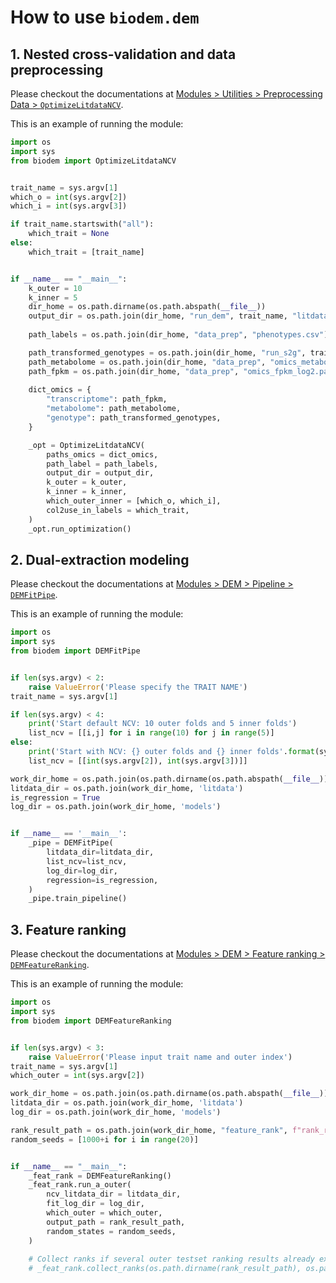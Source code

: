 # How to use `biodem.dem`

## 1. Nested cross-validation and data preprocessing

Please checkout the documentations at [Modules > Utilities > Preprocessing Data > `OptimizeLitdataNCV`](biodem.utils.data_ncv.md#biodem.utils.data_ncv.OptimizeLitdataNCV).

This is an example of running the module:

``` py title="run_dem_prep.py"
import os
import sys
from biodem import OptimizeLitdataNCV


trait_name = sys.argv[1]
which_o = int(sys.argv[2])
which_i = int(sys.argv[3])

if trait_name.startswith("all"):
    which_trait = None
else:
    which_trait = [trait_name]


if __name__ == "__main__":
    k_outer = 10
    k_inner = 5
    dir_home = os.path.dirname(os.path.abspath(__file__))
    output_dir = os.path.join(dir_home, "run_dem", trait_name, "litdata")
    
    path_labels = os.path.join(dir_home, "data_prep", "phenotypes.csv")

    path_transformed_genotypes = os.path.join(dir_home, "run_s2g", trait_name, "transf")
    path_metabolome = os.path.join(dir_home, "data_prep", "omics_metabolome.parquet")
    path_fpkm = os.path.join(dir_home, "data_prep", "omics_fpkm_log2.parquet")
    
    dict_omics = {
        "transcriptome": path_fpkm,
        "metabolome": path_metabolome,
        "genotype": path_transformed_genotypes,
    }

    _opt = OptimizeLitdataNCV(
        paths_omics = dict_omics,
        path_label = path_labels,
        output_dir = output_dir,
        k_outer = k_outer,
        k_inner = k_inner,
        which_outer_inner = [which_o, which_i],
        col2use_in_labels = which_trait,
    )
    _opt.run_optimization()
```

## 2. Dual-extraction modeling

Please checkout the documentations at [Modules > DEM > Pipeline > `DEMFitPipe`](biodem.dem.pipeline.md#biodem.dem.pipeline.DEMFitPipe).

This is an example of running the module:

``` py title="run_dem_fit.py"
import os
import sys
from biodem import DEMFitPipe


if len(sys.argv) < 2:
    raise ValueError('Please specify the TRAIT NAME')
trait_name = sys.argv[1]

if len(sys.argv) < 4:
    print('Start default NCV: 10 outer folds and 5 inner folds')
    list_ncv = [[i,j] for i in range(10) for j in range(5)]
else:
    print('Start with NCV: {} outer folds and {} inner folds'.format(sys.argv[2], sys.argv[3]))
    list_ncv = [[int(sys.argv[2]), int(sys.argv[3])]]

work_dir_home = os.path.join(os.path.dirname(os.path.abspath(__file__)), "run_dem", trait_name)
litdata_dir = os.path.join(work_dir_home, 'litdata')
is_regression = True
log_dir = os.path.join(work_dir_home, 'models')


if __name__ == '__main__':
    _pipe = DEMFitPipe(
        litdata_dir=litdata_dir,
        list_ncv=list_ncv,
        log_dir=log_dir,
        regression=is_regression,
    )
    _pipe.train_pipeline()
```

## 3. Feature ranking

Please checkout the documentations at [Modules > DEM > Feature ranking > `DEMFeatureRanking`](biodem.dem.rank.md#biodem.dem.rank.DEMFeatureRanking).

This is an example of running the module:

``` py title="run_dem_rank.py"
import os
import sys
from biodem import DEMFeatureRanking


if len(sys.argv) < 3:
    raise ValueError('Please input trait name and outer index')
trait_name = sys.argv[1]
which_outer = int(sys.argv[2])

work_dir_home = os.path.join(os.path.dirname(os.path.abspath(__file__)), "run_dem", trait_name)
litdata_dir = os.path.join(work_dir_home, 'litdata')
log_dir = os.path.join(work_dir_home, 'models')

rank_result_path = os.path.join(work_dir_home, "feature_rank", f"rank_result_{trait_name}_outer+{which_outer}.csv")
random_seeds = [1000+i for i in range(20)]


if __name__ == "__main__":
    _feat_rank = DEMFeatureRanking()
    _feat_rank.run_a_outer(
        ncv_litdata_dir = litdata_dir,
        fit_log_dir = log_dir,
        which_outer = which_outer,
        output_path = rank_result_path,
        random_states = random_seeds,
    )
    
    # Collect ranks if several outer testset ranking results already exist
    # _feat_rank.collect_ranks(os.path.dirname(rank_result_path), os.path.join(os.path.dirname(rank_result_path), "rank_merged_sorted.csv"))
```
